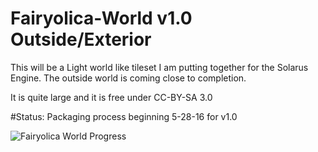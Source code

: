 # Fairyolica-World v1.0 Outside/Exterior
This will be a Light world like tileset I am putting together for the Solarus Engine. The outside world is coming close to completion.  

It is quite large and it is free under CC-BY-SA 3.0

#Status: Packaging process beginning 5-28-16 for v1.0 

![Fairyolica World Progress](http://s33.postimg.org/7ok0lklnj/Fairyolica_World_tiles.png)
